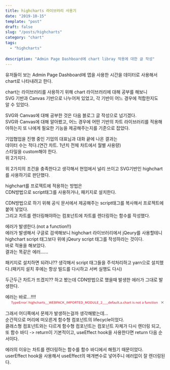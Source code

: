 ```yaml
---
title: highcharts 라이브러리 사용기
date: "2019-10-15"
template: "post"
draft: false
slug: "/posts/highcharts"
category: "chart"
tags:
  - "highcharts"

description: "Admin Page Dashboard에 chart libray 적용에 대한 글 작성"
---
```


유저들이 보는 Admin Page Dashboard에 앱을 사용한 시간을 데이터로 사용해서 chart로 나타내려고 한다.

chart는 라이브러리를 사용하기 위해 chart 라이브러리에 대해 공부를 해보니  
SVG 기반과 Canvas 기반으로 나누어져 있었고, 각 기반이 어느 경우에 적합한지도  
알 수 있었다.

SVG와 Canvas에 대해 공부한 것은 다음 블로그 글 작성으로 넘기겠다.  
SVG와 Canvas에 대해 알아봤고, 어느 경우에 어떤 기반의 차트 라이브러리를 적용해야하는지 또 나에게 필요한 기능을 제공해주는지를 기준으로 잡았다.

기업협업을 진행 중인 기업의 대표님과 대화 끝에 나온 결과는  
데이터 수는 적다.(연간 차트. 1년치 전체 차트에서 월별 사용량)  
스타일을 custom해야 한다.  
위 2가지다.

위 2가지의 조건을 충족한다고 생각해서 현업에서 널리 쓰이고 SVG기반인 highchart를 사용하기로 판단했다.

highchart를 프로젝트에 적용하는 방법은  
CDN방법으로 script태그를 사용하거나, 패키지로 설치한다.

CDN방법으로 하기 위해 공식 문서에서 제공해주는 script태그를 복사해서 프로젝트에 붙여 넣었다.  
그리고 차트를 렌더링해야하는 컴포넌트에 차트를 렌더링하는 함수를 작성했다.

에러가 발생한다.(not a function!!)  
에러가 발생해서 구글로 검색해보니 highchart 라이브러리에서 jQeury를 사용할테니 highchart script 태그보다 위에 jQeury script 태그를 작성하라는 것이다.  
바로 적용을 해보았다.  
결과는 똑같은 에러......

패키지로 설치하면 되려나?? 생각해서 script 태그들을 주석처리하고 yarn으로 설치했다.(패키지 설치 후에는 항상 빌드를 다시하고 서버 실행도 다시)

두근두근 차트가 뜨겠지?? 하고 봤는데 CDN방법으로 했을때 발생한 에러가 그대로 발생한다.

에러는 바로...!!!!
![chart_error_img](/media/chart_error.png)

그래서 어디쪽에서 문제가 발생하는걸까 생각해봤는데...  
순간적으로 머리에 떠오른게 함수형 컴포넌트의 lifecycle이었다.  
클래스형 컴포넌트와는 다르게 함수형 컴포넌트는 컴포넌트 자체가 다시 렌더링 되고, 또 함수 바디 -> return이 기본적이고, useEffect hook을 사용한다면 return 다음 순서이다.

에러의 이유는 차트를 렌더링하는 함수를 함수 바디에서 해줬기 때문이었다.  
userEffect hook을 사용해서 useEffect의 매개변수로 넣어주니 에러없이 잘 렌더링된다.

